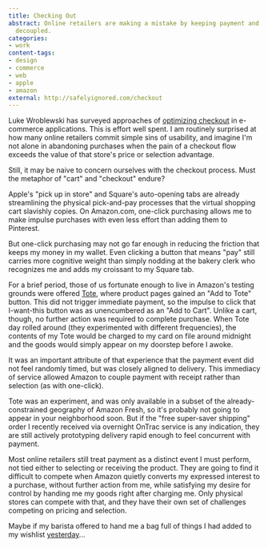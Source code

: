 ```yaml
---
title: Checking Out
abstract: Online retailers are making a mistake by keeping payment and gratification
  decoupled.
categories:
- work
content-tags:
- design
- commerce
- web
- apple
- amazon
external: http://safelyignored.com/checkout
---
```


Luke Wroblewski has surveyed approaches of [optimizing checkout](http://www.lukew.com/ff/entry.asp?1579) in e-commerce applications. This is effort well spent. I am routinely surprised at how many online retailers commit simple sins of usability, and imagine I'm not alone in abandoning purchases when the pain of a checkout flow exceeds the value of that store's price or selection advantage.

Still, it may be naive to concern ourselves with the checkout process. Must the metaphor of "cart" and "checkout" endure?

Apple's "pick up in store" and Square's auto-opening tabs are already streamlining the physical pick-and-pay processes that the virtual shopping cart slavishly copies. On Amazon.com, one-click purchasing allows me to make impulse purchases with even less effort than adding them to Pinterest.

But one-click purchasing may not go far enough in reducing the friction that keeps my money in my wallet. Even clicking a button that means "pay" still carries more cognitive weight than simply nodding at the bakery clerk who recognizes me and adds my croissant to my Square tab.

For a brief period, those of us fortunate enough to live in Amazon's testing grounds were offered [Tote](https://tote.amazon.com/), where product pages gained an "Add to Tote" button. This did not trigger immediate payment, so the impulse to click that I-want-this button was as unencumbered as an "Add to Cart". Unlike a cart, though, no further action was required to complete purchase. When Tote day rolled around (they experimented with different frequencies), the contents of my Tote would be charged to my card on file around midnight and the goods would simply appear on my doorstep before I awoke.

It was an important attribute of that experience that the payment event did not feel randomly timed, but was closely aligned to delivery. This immediacy of service allowed Amazon to couple payment with receipt rather than selection (as with one-click).

Tote was an experiment, and was only available in a subset of the already-constrained geography of Amazon Fresh, so it's probably not going to appear in your neighborhood soon. But if the "free super-saver shipping" order I recently received via overnight OnTrac service is any indication, they are still actively prototyping delivery rapid enough to feel concurrent with payment.

Most online retailers still treat payment as a distinct event I must perform, not tied either to selecting or receiving the product. They are going to find it difficult to compete when Amazon quietly converts my expressed interest to a purchase, without further action from me, while satisfying my desire for control by handing me my goods right after charging me. Only physical stores can compete with that, and they have their own set of challenges competing on pricing and selection.

Maybe if my barista offered to hand me a bag full of things I had added to my wishlist [yesterday](http://www.youtube.com/watch?v=HA_gwzx39LQ)...
